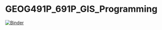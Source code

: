 # GEOG491P_691P_GIS_Programming
[![Binder](https://mybinder.org/badge_logo.svg)](https://mybinder.org/v2/gh/GEOG491P_691P_GIS_Programming/master)
